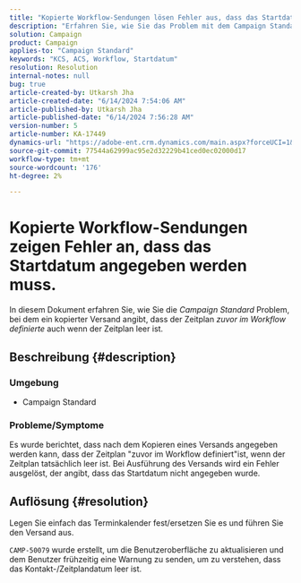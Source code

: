 ```yaml
---
title: "Kopierte Workflow-Sendungen lösen Fehler aus, dass das Startdatum angegeben werden muss"
description: "Erfahren Sie, wie Sie das Problem mit dem Campaign Standard lösen können, bei dem ein kopierter Versand angibt, dass der Zeitplan zuvor im Workflow definiert wurde, wenn der Zeitplan leer ist."
solution: Campaign
product: Campaign
applies-to: "Campaign Standard"
keywords: "KCS, ACS, Workflow, Startdatum"
resolution: Resolution
internal-notes: null
bug: true
article-created-by: Utkarsh Jha
article-created-date: "6/14/2024 7:54:06 AM"
article-published-by: Utkarsh Jha
article-published-date: "6/14/2024 7:56:28 AM"
version-number: 5
article-number: KA-17449
dynamics-url: "https://adobe-ent.crm.dynamics.com/main.aspx?forceUCI=1&pagetype=entityrecord&etn=knowledgearticle&id=04228a43-232a-ef11-840a-000d3a5a67ba"
source-git-commit: 77544a62999ac95e2d32229b41ced0ec02000d17
workflow-type: tm+mt
source-wordcount: '176'
ht-degree: 2%

---
```


# Kopierte Workflow-Sendungen zeigen Fehler an, dass das Startdatum angegeben werden muss.


In diesem Dokument erfahren Sie, wie Sie die *Campaign Standard* Problem, bei dem ein kopierter Versand angibt, dass der Zeitplan *zuvor im Workflow definierte* auch wenn der Zeitplan leer ist.

## Beschreibung {#description}


### <b>Umgebung</b>

- Campaign Standard




### <b>Probleme/Symptome</b>

Es wurde berichtet, dass nach dem Kopieren eines Versands angegeben werden kann, dass der Zeitplan &quot;zuvor im Workflow definiert&quot;ist, wenn der Zeitplan tatsächlich leer ist. Bei Ausführung des Versands wird ein Fehler ausgelöst, der angibt, dass das Startdatum nicht angegeben wurde.


## Auflösung {#resolution}


Legen Sie einfach das Terminkalender fest/ersetzen Sie es und führen Sie den Versand aus.

`CAMP-50079` wurde erstellt, um die Benutzeroberfläche zu aktualisieren und dem Benutzer frühzeitig eine Warnung zu senden, um zu verstehen, dass das Kontakt-/Zeitplandatum leer ist.
